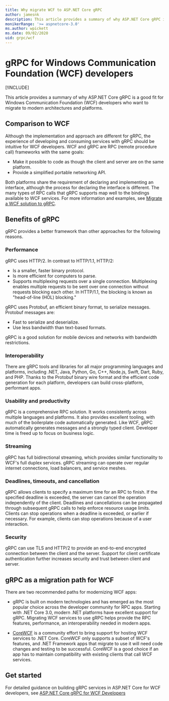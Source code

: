 ```yaml
---
title: Why migrate WCF to ASP.NET Core gRPC
author: jamesnk
description: This article provides a summary of why ASP.NET Core gRPC is a good fit for Windows Communication Foundation (WCF) developers who want to migrate to modern architectures and platforms.
monikerRange: '>= aspnetcore-3.0'
ms.author: wpickett
ms.date: 09/02/2020
uid: grpc/wcf
---
```

# gRPC for Windows Communication Foundation (WCF) developers

[!INCLUDE[](~/includes/not-latest-version.md)]

This article provides a summary of why ASP.NET Core gRPC is a good fit for Windows Communication Foundation (WCF) developers who want to migrate to modern architectures and platforms.

## Comparison to WCF

Although the implementation and approach are different for gRPC, the experience of developing and consuming services with gRPC should be intuitive for WCF developers. WCF and gRPC are RPC (remote procedure call) frameworks with the same goals:

* Make it possible to code as though the client and server are on the same platform.
* Provide a simplified portable networking API.

Both platforms share the requirement of declaring and implementing an interface, although the process for declaring the interface is different. The many types of RPC calls that gRPC supports map well to the bindings available to WCF services. For more information and examples, see [Migrate a WCF solution to gRPC](/dotnet/architecture/grpc-for-wcf-developers/migrate-wcf-to-grpc).

## Benefits of gRPC

gRPC provides a better framework than other approaches for the following reasons.

### Performance

gRPC uses HTTP/2. In contrast to HTTP/1.1, HTTP/2:

* Is a smaller, faster binary protocol.
* Is more efficient for computers to parse.
* Supports multiplexing requests over a single connection. Multiplexing enables multiple requests to be sent over one connection without requests blocking each other. In HTTP/1.1, the blocking is known as "head-of-line (HOL) blocking."

gRPC uses Protobuf, an efficient binary format, to serialize messages. Protobuf messages are:
* Fast to serialize and deserialize.
* Use less bandwidth than text-based formats. 

gRPC is a good solution for mobile devices and networks with bandwidth restrictions.

### Interoperability

There are gRPC tools and libraries for all major programming languages and platforms, including .NET, Java, Python, Go, C++, Node.js, Swift, Dart, Ruby, and PHP. Thanks to the Protobuf binary wire format and the efficient code generation for each platform, developers can build cross-platform, performant apps.

### Usability and productivity

gRPC is a comprehensive RPC solution. It works consistently across multiple languages and platforms. It also provides excellent tooling, with much of the boilerplate code automatically generated. Like WCF, gRPC automatically generates messages and a strongly typed client. Developer time is freed up to focus on business logic.

### Streaming

gRPC has full bidirectional streaming, which provides similar functionality to WCF's full duplex services. gRPC streaming can operate over regular internet connections, load balancers, and service meshes.

### Deadlines, timeouts, and cancellation

gRPC allows clients to specify a maximum time for an RPC to finish. If the specified deadline is exceeded, the server can cancel the operation independently of the client. Deadlines and cancellations can be propagated through subsequent gRPC calls to help enforce resource usage limits. Clients can stop operations when a deadline is exceeded, or earlier if necessary. For example, clients can stop operations because of a user interaction.

### Security

gRPC can use TLS and HTTP/2 to provide an end-to-end encrypted connection between the client and the server. Support for client certificate authentication further increases security and trust between client and server.

## gRPC as a migration path for WCF

There are two recommended paths for modernizing WCF apps:

* gRPC is built on modern technologies and has emerged as the most popular choice across the developer community for RPC apps. Starting with .NET Core 3.0, modern .NET platforms have excellent support for gRPC. Migrating WCF services to use gRPC helps provide the RPC features, performance, an interoperability needed in modern apps.

* [CoreWCF](https://github.com/CoreWCF/CoreWCF) is a community effort to bring support for hosting WCF services to .NET Core. CoreWCF only supports a subset of WCF's features, and .NET Framework apps that migrate to use it will need code changes and testing to be successful. CoreWCF is a good choice if an app has to maintain compatibility with existing clients that call WCF services.

## Get started

For detailed guidance on building gRPC services in ASP.NET Core for WCF developers, see [ASP.NET Core gRPC for WCF Developers](/dotnet/architecture/grpc-for-wcf-developers)
